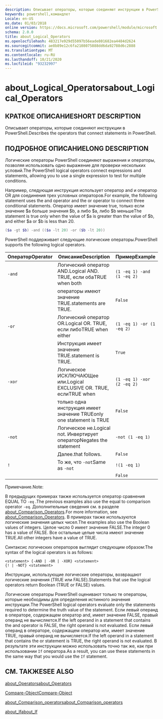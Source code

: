 ```yaml
---
description: Описывает операторы, которые соединяют инструкции в PowerShell.
keywords: powershell,командлет
Locale: en-US
ms.date: 01/03/2018
online version: https://docs.microsoft.com/powershell/module/microsoft.powershell.core/about/about_logical_operators?view=powershell-6&WT.mc_id=ps-gethelp
schema: 2.0.0
title: about_Logical_Operators
ms.openlocfilehash: 483217e929d55097b56eade801682ea4484d2624
ms.sourcegitcommit: ae8b89e12c6fa2108075888dd6da92788d6c2888
ms.translationtype: MT
ms.contentlocale: ru-RU
ms.lasthandoff: 10/21/2020
ms.locfileid: "93232997"
---
```

# <a name="about_logical_operators"></a><span data-ttu-id="b8deb-104">about_Logical_Operators</span><span class="sxs-lookup"><span data-stu-id="b8deb-104">about_Logical_Operators</span></span>

## <a name="short-description"></a><span data-ttu-id="b8deb-105">КРАТКОЕ ОПИСАНИЕ</span><span class="sxs-lookup"><span data-stu-id="b8deb-105">SHORT DESCRIPTION</span></span>
<span data-ttu-id="b8deb-106">Описывает операторы, которые соединяют инструкции в PowerShell.</span><span class="sxs-lookup"><span data-stu-id="b8deb-106">Describes the operators that connect statements in PowerShell.</span></span>

## <a name="long-description"></a><span data-ttu-id="b8deb-107">ПОДРОБНОЕ ОПИСАНИЕ</span><span class="sxs-lookup"><span data-stu-id="b8deb-107">LONG DESCRIPTION</span></span>

<span data-ttu-id="b8deb-108">Логические операторы PowerShell соединяют выражения и операторы, позволяя использовать одно выражение для проверки нескольких условий.</span><span class="sxs-lookup"><span data-stu-id="b8deb-108">The PowerShell logical operators connect expressions and statements, allowing you to use a single expression to test for multiple conditions.</span></span>

<span data-ttu-id="b8deb-109">Например, следующая инструкция использует оператор and и оператор OR для соединения трех условных операторов.</span><span class="sxs-lookup"><span data-stu-id="b8deb-109">For example, the following statement uses the and operator and the or operator to connect three conditional statements.</span></span> <span data-ttu-id="b8deb-110">Оператор имеет значение true, только если значение $a больше значения $b, а либо $a, либо $b меньше</span><span class="sxs-lookup"><span data-stu-id="b8deb-110">The statement is true only when the value of $a is greater than the value of $b, and either $a or $b is less than</span></span>
20.

```powershell
($a -gt $b) -and (($a -lt 20) -or ($b -lt 20))
```

<span data-ttu-id="b8deb-111">PowerShell поддерживает следующие логические операторы.</span><span class="sxs-lookup"><span data-stu-id="b8deb-111">PowerShell supports the following logical operators.</span></span>

|<span data-ttu-id="b8deb-112">Оператор</span><span class="sxs-lookup"><span data-stu-id="b8deb-112">Operator</span></span>|<span data-ttu-id="b8deb-113">Описание</span><span class="sxs-lookup"><span data-stu-id="b8deb-113">Description</span></span>                        |<span data-ttu-id="b8deb-114">Пример</span><span class="sxs-lookup"><span data-stu-id="b8deb-114">Example</span></span>                   |
|--------|-----------------------------------|--------------------------|
|`-and`  |<span data-ttu-id="b8deb-115">Логический оператор AND.</span><span class="sxs-lookup"><span data-stu-id="b8deb-115">Logical AND.</span></span> <span data-ttu-id="b8deb-116">TRUE, если оба</span><span class="sxs-lookup"><span data-stu-id="b8deb-116">TRUE when both</span></span>        |`(1 -eq 1) -and (1 -eq 2)`|
|        |<span data-ttu-id="b8deb-117">операторы имеют значение TRUE.</span><span class="sxs-lookup"><span data-stu-id="b8deb-117">statements are TRUE.</span></span>               |`False`                   |
|`-or`   |<span data-ttu-id="b8deb-118">Логический оператор OR.</span><span class="sxs-lookup"><span data-stu-id="b8deb-118">Logical OR.</span></span> <span data-ttu-id="b8deb-119">TRUE, если либо</span><span class="sxs-lookup"><span data-stu-id="b8deb-119">TRUE when either</span></span>       |`(1 -eq 1) -or (1 -eq 2)` |
|        |<span data-ttu-id="b8deb-120">Инструкция имеет значение TRUE.</span><span class="sxs-lookup"><span data-stu-id="b8deb-120">statement is TRUE.</span></span>                 |`True`                    |
|`-xor`  |<span data-ttu-id="b8deb-121">Логическое ИСКЛЮЧАЮЩее или.</span><span class="sxs-lookup"><span data-stu-id="b8deb-121">Logical EXCLUSIVE OR.</span></span> <span data-ttu-id="b8deb-122">TRUE, если</span><span class="sxs-lookup"><span data-stu-id="b8deb-122">TRUE when</span></span>    |`(1 -eq 1) -xor (2 -eq 2)`|
|        |<span data-ttu-id="b8deb-123">только одна инструкция имеет значение TRUE</span><span class="sxs-lookup"><span data-stu-id="b8deb-123">only one statement is TRUE</span></span>         |`False`                   |
|`-not`  |<span data-ttu-id="b8deb-124">Логическое не.</span><span class="sxs-lookup"><span data-stu-id="b8deb-124">Logical not.</span></span> <span data-ttu-id="b8deb-125">Инвертирует оператор</span><span class="sxs-lookup"><span data-stu-id="b8deb-125">Negates the statement</span></span> |`-not (1 -eq 1)`          |
|        |<span data-ttu-id="b8deb-126">Далее.</span><span class="sxs-lookup"><span data-stu-id="b8deb-126">that follows.</span></span>                      |`False`                   |
|`!`     |<span data-ttu-id="b8deb-127">То же, что `-not`</span><span class="sxs-lookup"><span data-stu-id="b8deb-127">Same as `-not`</span></span>                     |`!(1 -eq 1)`              |
|        |                                   |`False`                   |

 <span data-ttu-id="b8deb-128">Примечание.</span><span class="sxs-lookup"><span data-stu-id="b8deb-128">Note:</span></span>

<span data-ttu-id="b8deb-129">В предыдущих примерах также используется оператор сравнения EQUAL TO `-eq` .</span><span class="sxs-lookup"><span data-stu-id="b8deb-129">The previous examples also use the equal to comparison operator `-eq`.</span></span> <span data-ttu-id="b8deb-130">Дополнительные сведения см. в разделе [about_Comparison_Operators](about_Comparison_Operators.md).</span><span class="sxs-lookup"><span data-stu-id="b8deb-130">For more information, see [about_Comparison_Operators](about_Comparison_Operators.md).</span></span> <span data-ttu-id="b8deb-131">В примерах также используются логические значения целых чисел.</span><span class="sxs-lookup"><span data-stu-id="b8deb-131">The examples also use the Boolean values of integers.</span></span> <span data-ttu-id="b8deb-132">Целое число 0 имеет значение FALSE.</span><span class="sxs-lookup"><span data-stu-id="b8deb-132">The integer 0 has a value of FALSE.</span></span> <span data-ttu-id="b8deb-133">Все остальные целые числа имеют значение TRUE.</span><span class="sxs-lookup"><span data-stu-id="b8deb-133">All other integers have a value of TRUE.</span></span>

<span data-ttu-id="b8deb-134">Синтаксис логических операторов выглядит следующим образом:</span><span class="sxs-lookup"><span data-stu-id="b8deb-134">The syntax of the logical operators is as follows:</span></span>

```
<statement> {-AND | -OR | -XOR} <statement>
{! | -NOT} <statement>
```

<span data-ttu-id="b8deb-135">Инструкции, использующие логические операторы, возвращают логические значения (TRUE или FALSE).</span><span class="sxs-lookup"><span data-stu-id="b8deb-135">Statements that use the logical operators return Boolean (TRUE or FALSE) values.</span></span>

<span data-ttu-id="b8deb-136">Логические операторы PowerShell оценивают только те операторы, которые необходимы для определения истинного значения инструкции.</span><span class="sxs-lookup"><span data-stu-id="b8deb-136">The PowerShell logical operators evaluate only the statements required to determine the truth value of the statement.</span></span> <span data-ttu-id="b8deb-137">Если левый операнд в операторе, содержащем оператор and, имеет значение FALSE, правый операнд не вычисляется.</span><span class="sxs-lookup"><span data-stu-id="b8deb-137">If the left operand in a statement that contains the and operator is FALSE, the right operand is not evaluated.</span></span>
<span data-ttu-id="b8deb-138">Если левый операнд в операторе, содержащем оператор или, имеет значение TRUE, правый операнд не вычисляется.</span><span class="sxs-lookup"><span data-stu-id="b8deb-138">If the left operand in a statement that contains the or statement is TRUE, the right operand is not evaluated.</span></span> <span data-ttu-id="b8deb-139">В результате эти инструкции можно использовать точно так же, как при использовании `If` оператора.</span><span class="sxs-lookup"><span data-stu-id="b8deb-139">As a result, you can use these statements in the same way that you would use the `If` statement.</span></span>

## <a name="see-also"></a><span data-ttu-id="b8deb-140">СМ. ТАКЖЕ</span><span class="sxs-lookup"><span data-stu-id="b8deb-140">SEE ALSO</span></span>

[<span data-ttu-id="b8deb-141">about_Operators</span><span class="sxs-lookup"><span data-stu-id="b8deb-141">about_Operators</span></span>](about_Operators.md)

[<span data-ttu-id="b8deb-142">Compare-Object</span><span class="sxs-lookup"><span data-stu-id="b8deb-142">Compare-Object</span></span>](xref:Microsoft.PowerShell.Utility.Compare-Object)

[<span data-ttu-id="b8deb-143">about_Comparison_operators</span><span class="sxs-lookup"><span data-stu-id="b8deb-143">about_Comparison_operators</span></span>](about_Comparison_Operators.md)

[<span data-ttu-id="b8deb-144">about_If</span><span class="sxs-lookup"><span data-stu-id="b8deb-144">about_If</span></span>](about_If.md)

